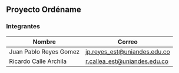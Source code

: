 ## Proyecto Ordéname
### Integrantes

| Nombre                 | Correo                       |
|------------------------|------------------------------|
| Juan Pablo Reyes Gomez | jp.reyes_est@uniandes.edu.co |
| Ricardo Calle Archila  | r.callea_est@uniandes.edu.co |